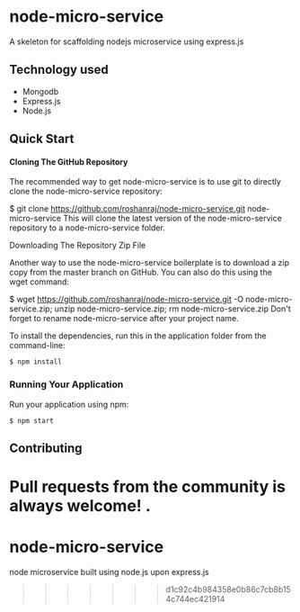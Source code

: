 
# node-micro-service
 A skeleton for scaffolding nodejs microservice using express.js 

## Technology used
* Mongodb
* Express.js
* Node.js

## Quick Start

#### Cloning The GitHub Repository

The recommended way to get node-micro-service is to use git to directly clone the node-micro-service repository:

$ git clone https://github.com/roshanraj/node-micro-service.git node-micro-service
This will clone the latest version of the node-micro-service repository to a node-micro-service folder.

Downloading The Repository Zip File

Another way to use the node-micro-service boilerplate is to download a zip copy from the master branch on GitHub. You can also do this using the wget command:

$ wget https://github.com/roshanraj/node-micro-service.git -O node-micro-service.zip; unzip node-micro-service.zip; rm node-micro-service.zip
Don't forget to rename node-micro-service after your project name.

To install the dependencies, run this in the application folder from the command-line:
```
$ npm install
```

### Running Your Application

Run your application using npm:
```
$ npm start
```

## Contributing

Pull requests from the community is always welcome! .
=======
# node-micro-service
node microservice built using node.js upon express.js
>>>>>>> d1c92c4b984358e0b86c7cb8b154c744ec421914
